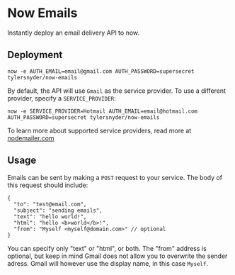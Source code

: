 # Now Emails
Instantly deploy an email delivery API to now.

## Deployment

```
now -e AUTH_EMAIL=email@gmail.com AUTH_PASSWORD=supersecret tylersnyder/now-emails
```

By default, the API will use `Gmail` as the service provider. To use a different provider, specify a `SERVICE_PROVIDER`:

```
now -e SERVICE_PROVIDER=Hotmail AUTH_EMAIL=email@hotmail.com AUTH_PASSWORD=supersecret tylersnyder/now-emails
```

To learn more about supported service providers, read more at [nodemailer.com](https://nodemailer.com/smtp/well-known/)

## Usage

Emails can be sent by making a `POST` request to your service. The body of this request should include:
```
{
  "to": "test@email.com",
  "subject": "sending emails",
  "text": "hello world!",
  "html": "hello <b>world</b>!",
  "from": "Myself <myself@domain.com>" // optional
}
```

You can specify only "text" or "html", or both. The "from" address is optional, but keep in mind Gmail does not allow you to overwrite the sender adress. Gmail will however use the display name, in this case `Myself`.